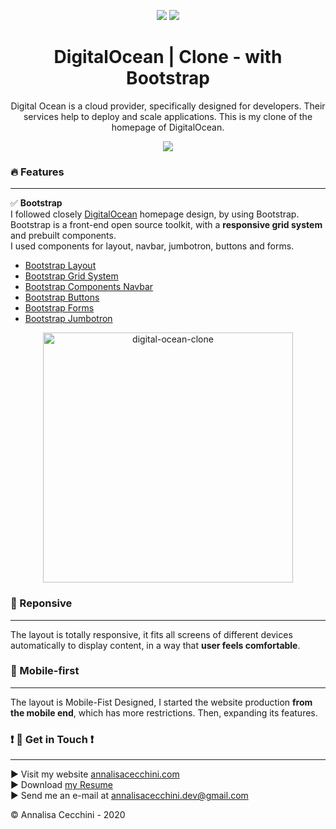 <p align="center">
    <img src="https://img.shields.io/badge/Bootstrap-%5E3.3.7-green" />
    <img src="https://img.shields.io/badge/Vue.js-%5E2.6.12-orange" />
</p>

<h1 align="center">
    DigitalOcean | Clone - with Bootstrap
</h1>

<p align="center">
    Digital Ocean is a cloud provider, specifically designed for developers. Their services help to deploy and scale applications.  
    This is my clone of the homepage of DigitalOcean. 
</p>

<p align="center">
  <img src="https://imagizer.imageshack.com/img922/4383/N6h6y1.png" />
</p>

### :fire: Features
--------

:white_check_mark: **Bootstrap**   
I followed closely [DigitalOcean](https://www.digitalocean.com/) homepage design, by using Bootstrap.  
Bootstrap is a front-end open source toolkit, with a **responsive grid system** and prebuilt components.  
I used components for layout, navbar, jumbotron, buttons and forms.  

- [Bootstrap Layout](https://getbootstrap.com/docs/4.0/layout/overview/)
- [Bootstrap Grid System](https://getbootstrap.com/docs/4.0/layout/grid/)
- [Bootstrap Components Navbar](https://getbootstrap.com/docs/4.0/components/navbar/)
- [Bootstrap Buttons](https://getbootstrap.com/docs/4.0/components/buttons/)
- [Bootstrap Forms](https://getbootstrap.com/docs/4.0/components/forms/)
- [Bootstrap Jumbotron](https://getbootstrap.com/docs/4.0/components/jumbotron/)

<p align="center">
  <img src="https://imagizer.imageshack.com/img923/7568/S45pQe.png" alt="digital-ocean-clone" width="400" />
</p>


### :triangular_ruler: Reponsive
----------

The layout is totally responsive, it fits all screens of different devices automatically to display content, in a way that **user feels comfortable**.

### :iphone: Mobile-first
----------

The layout is Mobile-Fist Designed, I started the website production **from the mobile end**, which has more restrictions. Then, expanding its features.  

###  :heavy_exclamation_mark: :speech_balloon: Get in Touch  :heavy_exclamation_mark:
----------

:arrow_forward: Visit my website [annalisacecchini.com](https://annalisacecchini.com)  
:arrow_forward: Download [my Resume](https://annalisacecchini.com/downloads)  
:arrow_forward: Send me an e-mail at [annalisacecchini.dev@gmail.com](mailTo:annalisacecchini.dev@gmail.com)  

&copy; Annalisa Cecchini - 2020
